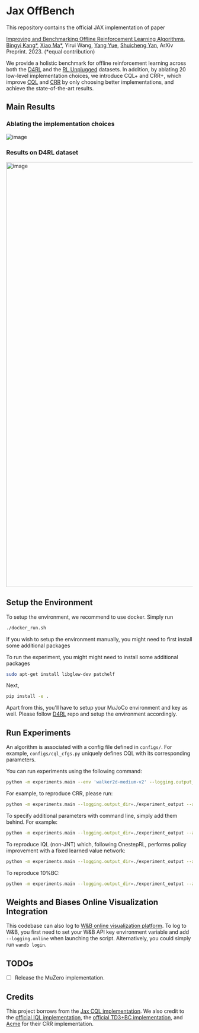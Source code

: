 # Jax OffBench

This repository contains the official JAX implementation of paper

[Improving and Benchmarking Offline Reinforcement Learning Algorithms](), [Bingyi Kang*](), [Xiao Ma*](), Yirui Wang, [Yang Yue](), [Shuicheng Yan](), ArXiv Preprint. 2023. (*equal contribution)

We provide a holistic benchmark for offline reinforcement learning across both the [D4RL](https://github.com/Farama-Foundation/D4RL) and the [RL Unplugged](https://github.com/deepmind/deepmind-research/tree/master/rl_unplugged) datasets. In addition, by ablating 20 low-level implementation choices, we introduce CQL+ and CRR+, which improve [CQL](https://arxiv.org/abs/2006.04779) and [CRR](https://arxiv.org/abs/2006.15134) by only choosing better implementations, and achieve the state-of-the-art results.

## Main Results

### Ablating the implementation choices
![image](https://github.com/sail-sg/offbench/assets/17567744/62459cc2-dd4e-466b-b9d7-b08434e14ec0)


### Results on D4RL dataset
<img width="1144" alt="image" src="https://user-images.githubusercontent.com/17567744/224491030-ae50f00d-fc3c-4cef-aac3-94789f5057c1.png">

## Setup the Environment

To setup the environment, we recommend to use docker. Simply run
```bash
./docker_run.sh
```

If you wish to setup the environment manually, you might need to first install some additional packages

To run the experiment, you might might need to install some additional packages
```bash
sudo apt-get install libglew-dev patchelf
```

Next,
```bash
pip install -e .
```

Apart from this, you'll have to setup your MuJoCo environment and key as well. Please follow [D4RL](https://github.com/Farama-Foundation/D4RL) repo and setup the environment accordingly.

## Run Experiments

An algorithm is associated with a config file defined in `configs/`. For example, `configs/cql_cfgs.py` uniquely defines CQL with its corresponding parameters.

You can run experiments using the following command:
```bash
python -m experiments.main --env 'walker2d-medium-v2' --logging.output_dir './experiment_output' --algo_cfg=./configs/<algo>_cfgs.py
```

For example, to reproduce CRR, please run:
```bash
python -m experiments.main --logging.output_dir=./experiment_output --algo_cfg=./configs/crr_cfgs.py
```

To specify additional parameters with command line, simply add them behind. For example:
```bash
python -m experiments.main --logging.output_dir=./experiment_output --algo_cfg=./configs/crr_cfgs.py --algo_cfg.training.norm_reward=True --algo_cfg.agent.policy_lr=3e-4
```

To reproduce IQL (non-JNT) which, following OnestepRL, performs policy improvement with a fixed learned value network:
```bash
python -m experiments.main --logging.output_dir=./experiment_output --algo_cfg=./configs/iql_onestep_cfgs.py --algo_cfg.training.qf_n_epochs=1000 --algo_cfg.training.pi_n_epochs=1000 --algo_cfg.training.n_epochs=2000
```

To reproduce 10%BC:
```bash
python -m experiments.main --logging.output_dir=./experiment_output --algo_cfg=./configs/bc_cfgs.py --topn=10
```

## Weights and Biases Online Visualization Integration 
This codebase can also log to [W&B online visualization platform](https://wandb.ai/site). To log to W&B, you first need to set your W&B API key environment variable and add `--logging.online` when launching the script.
Alternatively, you could simply run `wandb login`.

## TODOs
- [ ] Release the MuZero implementation.

## Credits
This project borrows from the [Jax CQL implementation](https://github.com/young-geng/JaxCQL). We also credit to the [official IQL implementation](https://github.com/ikostrikov/implicit_q_learning), the [official TD3+BC implementation](https://github.com/sfujim/TD3_BC), and [Acme](https://github.com/deepmind/acme) for their CRR implementation.
